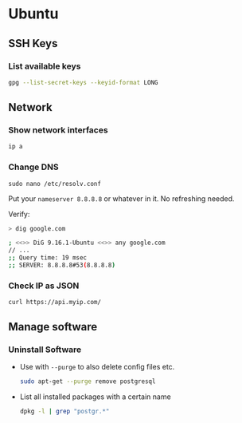 # Ubuntu



## SSH Keys

### List available keys

```bash
gpg --list-secret-keys --keyid-format LONG
```



## Network

### Show network interfaces

```bash
ip a
```



### Change DNS

```
sudo nano /etc/resolv.conf
```

Put your `nameserver 8.8.8.8` or whatever in it. No refreshing needed. 

Verify:

```bash
> dig google.com

; <<>> DiG 9.16.1-Ubuntu <<>> any google.com
// ...
;; Query time: 19 msec
;; SERVER: 8.8.8.8#53(8.8.8.8)
```



### Check IP as JSON

```
curl https://api.myip.com/
```





## Manage software



### Uninstall Software

- Use with `--purge` to also delete config files etc.

  ```bash
  sudo apt-get --purge remove postgresql
  ```

- List all installed packages with a certain name

  ```bash
  dpkg -l | grep "postgr.*"
  ```

  


